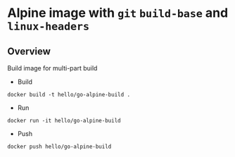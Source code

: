 # Alpine image with `git` `build-base` and `linux-headers`

## Overview
Build image for multi-part build

- Build
```shell
docker build -t hello/go-alpine-build .
```

- Run
```shell
docker run -it hello/go-alpine-build
```

- Push
```shell
docker push hello/go-alpine-build
```